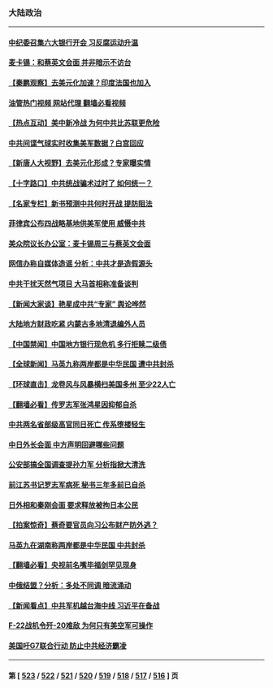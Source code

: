 ### 大陆政治
---
#### [中纪委召集六大银行开会 习反腐运动升温](../../pages/ncid277/n13964647.md?04041245) 
#### [麦卡锡：和蔡英文会面 并非暗示不访台](../../pages/ncid277/n13964697.md?04041245) 
#### [【秦鹏观察】去美元化加速？印度法国也加入](../../pages/ncid277/n13964723.md?04041245) 
#### [油管热门视频 网站代理 翻墙必看视频](http://138.2.39.72:81/youtube.html?epic-marker?04041245)
#### [【热点互动】美中新冷战 为何中共比苏联更危险](../../pages/ncid277/n13964676.md?04041245) 
#### [中共间谍气球实时收集美军数据？白宫回应](../../pages/ncid277/n13964606.md?04041245) 
#### [【新唐人大视野】去美元化形成？专家曝实情](../../pages/ncid277/n13964577.md?04041245) 
#### [【十字路口】中共统战骗术过时了 如何统一？](../../pages/ncid277/n13963318.md?04041245) 
#### [【名家专栏】新书预测中共何时开战 提防阻法](../../pages/ncid277/n13964473.md?04041245) 
#### [菲律宾公布四战略基地供美军使用 威慑中共](../../pages/ncid277/n13964537.md?04041245) 
#### [美众院议长办公室：麦卡锡周三与蔡英文会面](../../pages/ncid277/n13964550.md?04041245) 
#### [网信办称自媒体造谣 分析：中共才是造假源头](../../pages/ncid277/n13964481.md?04041245) 
#### [中共干扰天然气项目 大马首相称准备谈判](../../pages/ncid277/n13964492.md?04041245) 
#### [【新闻大家谈】艳星成中共“专家” 舆论哗然](../../pages/ncid277/n13964487.md?04041245) 
#### [大陆地方财政吃紧 内蒙古多地清退编外人员](../../pages/ncid277/n13964248.md?04041245) 
#### [【中国禁闻】中国地方银行现危机 多行拒赎二级债](../../pages/ncid277/n13964333.md?04041245) 
#### [【全球新闻】马英九称两岸都是中华民国 遭中共封杀](../../pages/ncid277/n13964335.md?04041245) 
#### [【环球直击】龙卷风与风暴横扫美国多州 至少22人亡](../../pages/ncid277/n13964336.md?04041245) 
#### [【翻墙必看】传罗志军张鸿星因抑郁自杀](../../pages/ncid277/n13964053.md?04041245) 
#### [中共两名省部级高官同日死亡 传系堕楼轻生](../../pages/ncid277/n13964114.md?04041245) 
#### [中日外长会面 中方声明回避哪些问题](../../pages/ncid277/n13963926.md?04041245) 
#### [公安部搞全国调查提孙力军 分析指掀大清洗](../../pages/ncid277/n13963917.md?04041245) 
#### [前江苏书记罗志军病死 秘书三年多前已自杀](../../pages/ncid277/n13963913.md?04041245) 
#### [日外相和秦刚会面 要求释放被拘日本公民](../../pages/ncid277/n13963864.md?04041245) 
#### [【拍案惊奇】蔡奇要官员向习公布财产防外逃？](../../pages/ncid277/n13963293.md?04041245) 
#### [马英九在湖南称两岸都是中华民国 中共封杀](../../pages/ncid277/n13963848.md?04041245) 
#### [【翻墙必看】央视前名嘴毕福剑罕见现身](../../pages/ncid277/n13963560.md?04041245) 
#### [中俄结盟？分析：多处不同调 暗流涌动](../../pages/ncid277/n13962899.md?04041245) 
#### [【新闻看点】中共军机越台海中线 习近平在备战](../../pages/ncid277/n13963483.md?04041245) 
#### [F-22战机令歼-20难敌 为何只有美空军可操作](../../pages/ncid277/n13961165.md?04041245) 
#### [美国吁G7联合行动 防止中共经济霸凌](../../pages/ncid277/n13963564.md?04041245) 

---
#### 第 [ [523](./523.md?04041245) / [522](./522.md?04041245) / [521](./521.md?04041245) / [520](./520.md?04041245) / [519](./519.md?04041245) / [518](./518.md?04041245) / [517](./517.md?04041245) / [516](./516.md?04041245) ] 页
